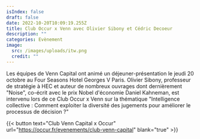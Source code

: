 ```yaml
---
isIndex: false
draft: false
date: 2022-10-20T10:09:19.255Z
title: Club Occur x Venn avec Olivier Sibony et Cédric Decoeur
description: ""
categories: Evènement
image:
  src: /images/uploads/itw.png
  credit: ""
---
```

Les équipes de Venn Capital ont animé un déjeuner-présentation le jeudi 20 octobre au Four Seasons Hotel Georges V Paris. Olivier Sibony, professeur de stratégie à HEC et auteur de nombreux ouvrages dont dernièrement "Noise", co-écrit avec le prix Nobel d'économie Daniel Kahneman, est intervenu lors de ce Club Occur x Venn sur la thématique "Intelligence collective : Comment exploiter la diversité des jugements pour améliorer le processus de décision ?"

{{< button text="Club Venn Capital x Occur" url="https://occur.fr/evenements/club-venn-capital" blank="true" >}}